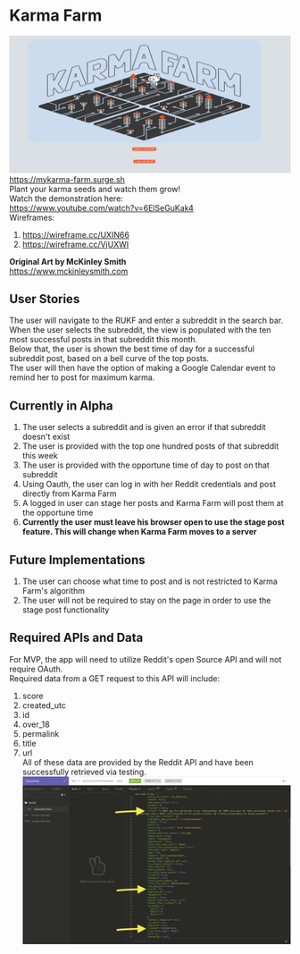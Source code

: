 # Karma Farm
![Image of app](./public/app-screenshot.png) \
https://mykarma-farm.surge.sh \
Plant your karma seeds and watch them grow!\
Watch the demonstration here: \
https://www.youtube.com/watch?v=6ElSeGuKak4 \
Wireframes:
  1. https://wireframe.cc/UXIN66
  2. https://wireframe.cc/VjUXWI

**Original Art by McKinley Smith** \
https://www.mckinleysmith.com
## User Stories
The user will navigate to the RUKF and enter a subreddit in the search bar.\
When the user selects the subreddit, the view is populated with the ten most successful posts in that subreddit this month.\
Below that, the user is shown the best time of day for a successful subreddit post, based on a bell curve of the top posts.\
The user will then have the option of making a Google Calendar event to remind her to post for maximum karma.

## Currently in Alpha
1. The user selects a subreddit and is given an error if that subreddit doesn't exist
2. The user is provided with the top one hundred posts of that subreddit this week
3. The user is provided with the opportune time of day to post on that subreddit
4. Using Oauth, the user can log in with her Reddit credentials and post directly from Karma Farm
5. A logged in user can stage her posts and Karma Farm will post them at the opportune time
6. **Currently the user must leave his browser open to use the stage post feature. This will
    change when Karma Farm moves to a server**

## Future Implementations
1. The user can choose what time to post and is not restricted to Karma Farm's algorithm
2. The user will not be required to stay on the page in order to use the stage post functionality

## Required APIs and Data
For MVP, the app will need to utilize Reddit's open Source API and will not require OAuth.\
Required data from a GET request to this API will include:
  1. score
  2. created_utc
  3. id
  4. over_18
  5. permalink
  6. title
  7. url\
All of these data are provided by the Reddit API and have been successfully retrieved via testing.\
![Image of api-test](./public/api-test.png)

